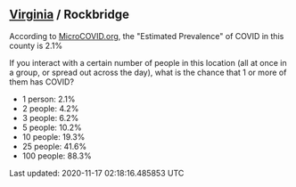 
## [Virginia](/united-states/virginia) / Rockbridge

According to [MicroCOVID.org](http://microcovid.org),
the "Estimated Prevalence" of COVID in this county is 2.1%

If you interact with a certain number of people in this location
(all at once in a group, or spread out across the day), what is the chance that
1 or more of them has COVID?

- 1 person: 2.1%
- 2 people: 4.2%
- 3 people: 6.2%
- 5 people: 10.2%
- 10 people: 19.3%
- 25 people: 41.6%
- 100 people: 88.3%

Last updated: 2020-11-17 02:18:16.485853 UTC
